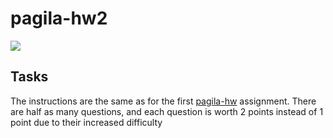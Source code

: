 # pagila-hw2
[![](https://github.com/DataMining2023Spring/pagila-hw2/workflows/tests/badge.svg)](https://github.com/DataMining2023Spring/pagila-hw2/actions?query=workflow%3Atests)

## Tasks

The instructions are the same as for the first [pagila-hw](https://github.com/mikeizbicki/pagila-hw) assignment.
There are half as many questions, and each question is worth 2 points instead of 1 point due to their increased difficulty
